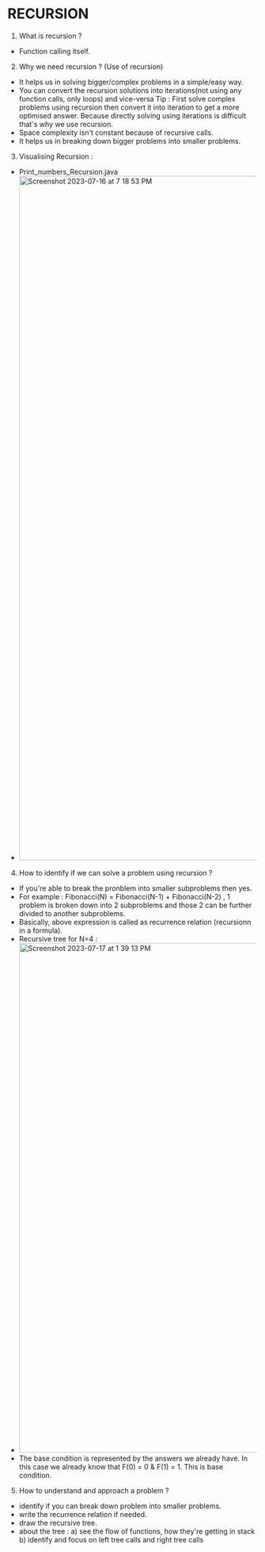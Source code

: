 # RECURSION

1. What is recursion ?
* Function calling itself.

2. Why we need recursion ? (Use of recursion)
* It helps us in solving bigger/complex problems in a simple/easy way.
* You can convert the recursion solutions into iterations(not using any function calls, only loops) and vice-versa
  Tip : First solve complex problems using recursion then convert it into iteration to get a more optimised answer. Because
  directly solving using iterations is difficult that's why we use recursion.
* Space complexity isn't constant because of recursive calls.
* It helps us in breaking down bigger problems into smaller problems.

3. Visualising Recursion :

* Print_numbers_Recursion.java
* <img width="1379" alt="Screenshot 2023-07-16 at 7 18 53 PM" src="https://github.com/ShrutiSharma-27/RECURSION/assets/53565103/b72ddb6b-514f-48a6-b733-257a86938175">

4. How to identify if we can solve a problem using recursion ?
* If you're able to break the pronblem into smaller subproblems then yes.
* For example : Fibonacci(N) = Fibonacci(N-1) + Fibonacci(N-2) , 1 problem is broken down into 2 subproblems and those 2 can be further divided to another subproblems.
* Basically, above expression is called as recurrence relation (recursionn in a formula).
* Recursive tree for N=4 :
* <img width="1027" alt="Screenshot 2023-07-17 at 1 39 13 PM" src="https://github.com/ShrutiSharma-27/RECURSION/assets/53565103/1008b319-80dc-4e5e-bfcb-18c66ecc0a61">
* The base condition is represented by the answers we already have. In this case we already know that F(0) = 0 & F(1) = 1. This is base condition.

5. How to understand and approach a problem ?
* identify if you can break down problem into smaller problems.
* write the recurrence relation if needed.
* draw the recursive tree.
* about the tree :
  a) see the flow of functions, how they're getting in stack
  b) identify and focus on left tree calls and right tree calls

